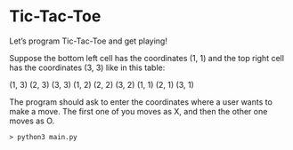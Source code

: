 # Tic-Tac-Toe
Let’s program Tic-Tac-Toe and get playing!

Suppose the bottom left cell has the coordinates (1, 1) and the top right cell has the coordinates (3, 3) like in this table:

(1, 3) (2, 3) (3, 3)
(1, 2) (2, 2) (3, 2)
(1, 1) (2, 1) (3, 1)

The program should ask to enter the coordinates where a user wants to make a move.
The first one of you moves as X, and then the other one moves as O.

```
> python3 main.py
 ```
